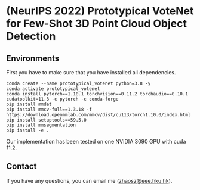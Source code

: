 # (NeurlPS 2022) Prototypical VoteNet for Few-Shot 3D Point Cloud Object Detection  

## Environments

First you have to make sure that you have installed all dependencies. 

```
conda create --name prototypical_votenet python=3.8 -y
conda activate prototypical_votenet
conda install pytorch==1.10.1 torchvision==0.11.2 torchaudio==0.10.1 cudatoolkit=11.3 -c pytorch -c conda-forge
pip install mmdet
pip install mmcv-full==1.3.18 -f https://download.openmmlab.com/mmcv/dist/cu113/torch1.10.0/index.html
pip install setuptools==59.5.0
pip install mmsegmentation
pip install -e . 
```

Our implementation has been tested on one NVIDIA 3090 GPU with cuda 11.2.

## Contact
If you have any questions, you can email me (zhaosz@eee.hku.hk).
